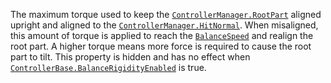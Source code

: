 The maximum torque used to keep the [`ControllerManager.RootPart`](https://create.roblox.com/docs/reference/engine/classes/ControllerManager#RootPart)
aligned upright and aligned to the
[`ControllerManager.HitNormal`](https://create.roblox.com/docs/reference/engine/classes/ControllerManager#HitNormal). When misaligned, this
amount of torque is applied to reach the
[`BalanceSpeed`](https://create.roblox.com/docs/reference/engine/classes/ClimbController#BalanceSpeed) and realign the root
part. A higher torque means more force is required to cause the root part
to tilt. This property is hidden and has no effect when
[`ControllerBase.BalanceRigidityEnabled`](https://create.roblox.com/docs/reference/engine/classes/ControllerBase#BalanceRigidityEnabled) is true.